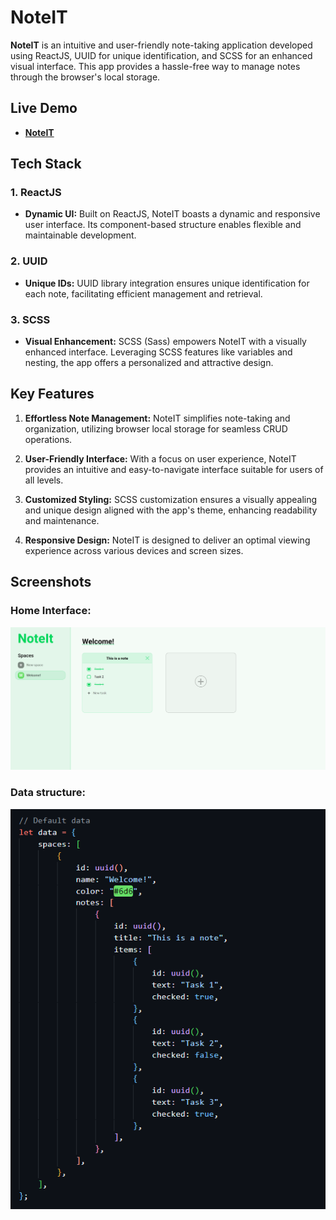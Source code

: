 # NoteIT

**NoteIT** is an intuitive and user-friendly note-taking application developed using ReactJS, UUID for unique identification, and SCSS for an enhanced visual interface. This app provides a hassle-free way to manage notes through the browser's local storage.

## Live Demo

- [**NoteIT**](https://noteit-davi.netlify.app/)

## Tech Stack

### 1. ReactJS

- **Dynamic UI:** Built on ReactJS, NoteIT boasts a dynamic and responsive user interface. Its component-based structure enables flexible and maintainable development.

### 2. UUID

- **Unique IDs:** UUID library integration ensures unique identification for each note, facilitating efficient management and retrieval.

### 3. SCSS

- **Visual Enhancement:** SCSS (Sass) empowers NoteIT with a visually enhanced interface. Leveraging SCSS features like variables and nesting, the app offers a personalized and attractive design.

## Key Features

1. **Effortless Note Management:** NoteIT simplifies note-taking and organization, utilizing browser local storage for seamless CRUD operations.

2. **User-Friendly Interface:** With a focus on user experience, NoteIT provides an intuitive and easy-to-navigate interface suitable for users of all levels.

3. **Customized Styling:** SCSS customization ensures a visually appealing and unique design aligned with the app's theme, enhancing readability and maintenance.

4. **Responsive Design:** NoteIT is designed to deliver an optimal viewing experience across various devices and screen sizes.

## Screenshots

### **Home Interface:**
![NoteIT - Home](https://github.com/davi-job/NoteIt/blob/master/public/github_imgs/noteit.webp)

### **Data structure:**
![NoteIT - Data](https://github.com/davi-job/NoteIt/blob/master/public/github_imgs/noteit-default-data.webp)
